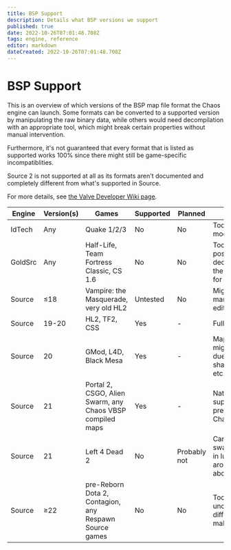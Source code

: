 ```yaml
---
title: BSP Support
description: Details what BSP versions we support
published: true
date: 2022-10-26T07:01:48.708Z
tags: engine, reference
editor: markdown
dateCreated: 2022-10-26T07:01:48.708Z
---
```


# BSP Support

This is an overview of which versions of the BSP map file format the Chaos
engine can launch. Some formats can be converted to a supported version by
manipulating the raw binary data, while others would need decompilation with an
appropriate tool, which might break certain properties without manual
intervention.

Furthermore, it's not guaranteed that every format that is listed as supported
works 100% since there might still be game-specific incompatiblities.

Source 2 is not supported at all as its formats aren't documented and completely
different from what's supported in Source.

For more details, see
[the Valve Developer Wiki page](https://developer.valvesoftware.com/wiki/Source_BSP_File_Format).

| Engine  | Version(s) | Games                                                     | Supported | Planned      | Details                                                                  |
| ------- | ---------- | --------------------------------------------------------- | --------- | ------------ | ------------------------------------------------------------------------ |
| IdTech  | Any        | Quake 1/2/3                                               | No        | No           | Too different from modern Source                                         |
| GoldSrc | Any        | Half-Life, Team Fortress Classic, CS 1.6                  | No        | No           | Too different. It's possible to decompile, and then recompile for Source |
| Source  | ≤18        | Vampire: the Masquerade, very old HL2                     | Untested  | No           | Might work with manual binary editing                                    |
| Source  | 19-20      | HL2, TF2, CSS                                             | Yes       | -            | Fully supported                                                          |
| Source  | 20         | GMod, L4D, Black Mesa                                     | Yes       | -            | Map loads, parts might be broken due to missing shaders/scripting, etc.  |
| Source  | 21         | Portal 2, CSGO, Alien Swarm, any Chaos VBSP compiled maps | Yes       | -            | Natively supported, preferred for any Chaos game                         |
| Source  | 21         | Left 4 Dead 2                                             | No        | Probably not | Can be fixed by swapping entries in lump headers around, see link above  |
| Source  | ≥22        | pre-Reborn Dota 2, Contagion, any Respawn Source games    | No        | No           | Too many undocumented differences to make it worth                       |
